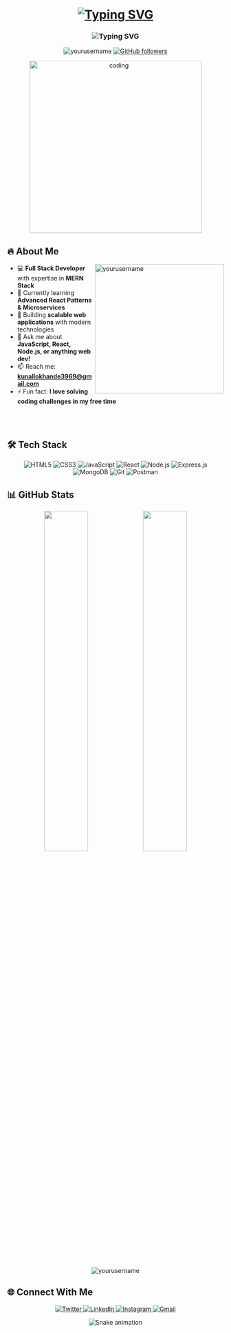 <h1 align="center">
  <a href="https://git.io/typing-svg">
    <img src="https://readme-typing-svg.demolab.com?font=Fira+Code&weight=600&size=30&pause=1000&color=36BCF7FF&center=true&vCenter=true&width=500&lines=Hi+👋,+I'm+Kunal+Lokhande" alt="Typing SVG" />
  </a>
</h1>

<h3 align="center">
  <img src="https://readme-typing-svg.demolab.com?font=Fira+Code&duration=3000&pause=1000&color=36BCF7&center=true&vCenter=true&width=500&lines=Passionate+Full+Stack+Web+Developer;MERN+Stack+Specialist;From+India🇮🇳" alt="Typing SVG" />
</h3>

<p align="center">
  <img src="https://komarev.com/ghpvc/?username=yourusername&label=Profile%20views&color=0e75b6&style=flat" alt="yourusername" /> 
  <a href="https://github.com/yourusername?tab=followers">
    <img src="https://img.shields.io/github/followers/yourusername?label=Followers&style=social" alt="GitHub followers">
  </a>
</p>

<div align="center">
  <img  alt="coding" width="400" src="https://camo.githubusercontent.com/c1dcb74cc1c1835b1d716f5051499a2814c683c806b15f04b0eba492863703e9/68747470733a2f2f63646e2e6472696262626c652e636f6d2f75736572732f3733303730332f73637265656e73686f74732f363538313234332f6176656e746f2e676966">
</div>

## 🔥 About Me

<p align="left">
  <img align="right" src="https://github-readme-stats.vercel.app/api/top-langs?username=yourusername&show_icons=true&locale=en&layout=compact&theme=radical" alt="yourusername" width="300" />
  
- 💻 **Full Stack Developer** with expertise in **MERN Stack**
- 🌱 Currently learning **Advanced React Patterns & Microservices**
- 🚀 Building **scalable web applications** with modern technologies
- 💬 Ask me about **JavaScript, React, Node.js, or anything web dev!**
- 📫 Reach me: **kunallokhande3969@gmail.com**
- ⚡ Fun fact: **I love solving coding challenges in my free time**
</p>

<br><br>

## 🛠 Tech Stack

<p align="center">
  <!-- Frontend -->
  <img src="https://img.shields.io/badge/html5-%23E34F26.svg?style=for-the-badge&logo=html5&logoColor=white" alt="HTML5">
  <img src="https://img.shields.io/badge/css3-%231572B6.svg?style=for-the-badge&logo=css3&logoColor=white" alt="CSS3">
  <img src="https://img.shields.io/badge/javascript-%23323330.svg?style=for-the-badge&logo=javascript&logoColor=%23F7DF1E" alt="JavaScript">
  <img src="https://img.shields.io/badge/react-%2320232a.svg?style=for-the-badge&logo=react&logoColor=%2361DAFB" alt="React">
  
  <!-- Backend -->
  <img src="https://img.shields.io/badge/node.js-6DA55F?style=for-the-badge&logo=node.js&logoColor=white" alt="Node.js">
  <img src="https://img.shields.io/badge/express.js-%23404d59.svg?style=for-the-badge&logo=express&logoColor=%2361DAFB" alt="Express.js">
  <img src="https://img.shields.io/badge/MongoDB-%234ea94b.svg?style=for-the-badge&logo=mongodb&logoColor=white" alt="MongoDB">
  
  <!-- Tools -->
  <img src="https://img.shields.io/badge/git-%23F05033.svg?style=for-the-badge&logo=git&logoColor=white" alt="Git">
  <img src="https://img.shields.io/badge/Postman-FF6C37?style=for-the-badge&logo=postman&logoColor=white" alt="Postman">
</p>

## 📊 GitHub Stats

<div align="center">
  <img width="45%" src="https://github-readme-stats.vercel.app/api?username=yourusername&show_icons=true&theme=radical" />
  <img width="45%" src="https://github-readme-streak-stats.herokuapp.com/?user=yourusername&theme=radical" />
</div>

<div align="center">
  <img src="https://github-profile-trophy.vercel.app/?username=yourusername&theme=radical&margin-w=15&row=2&column=4" alt="yourusername" />
</div>

## 🌐 Connect With Me

<p align="center">
  <a href="https://x.com/KunalLokha25538" target="blank">
    <img src="https://img.shields.io/badge/Twitter-%231DA1F2.svg?style=for-the-badge&logo=Twitter&logoColor=white" alt="Twitter"/>
  </a>
  <a href="https://www.linkedin.com/in/kunal-lokhande-70464b290/" target="blank">
    <img src="https://img.shields.io/badge/linkedin-%230077B5.svg?style=for-the-badge&logo=linkedin&logoColor=white" alt="LinkedIn"/>
  </a>
  <a href="https://www.instagram.com/kunal_lokhande.19/" target="blank">
    <img src="https://img.shields.io/badge/Instagram-%23E4405F.svg?style=for-the-badge&logo=Instagram&logoColor=white" alt="Instagram"/>
  </a>
  <a href="mailto:kunallokhande3969@gmail.com">
    <img src="https://img.shields.io/badge/Gmail-D14836?style=for-the-badge&logo=gmail&logoColor=white" alt="Gmail"/>
  </a>
</p>

<div align="center">
  <img src="https://github.com/yourusername/yourusername/blob/output/github-contribution-grid-snake.svg" alt="Snake animation" />
</div>
